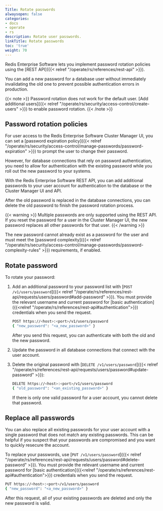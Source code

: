 ```yaml
---
Title: Rotate passwords
alwaysopen: false
categories:
- docs
- operate
- rs
description: Rotate user passwords.
linkTitle: Rotate passwords
toc: 'true'
weight: 70
---
```


Redis Enterprise Software lets you implement password rotation policies using the [REST API]({{< relref "/operate/rs/references/rest-api" >}}).

You can add a new password for a database user without immediately invalidating the old one to prevent possible authentication errors in production.

{{< note >}}
Password rotation does not work for the default user. [Add additional users]({{< relref "/operate/rs/security/access-control/create-users" >}}) to enable password rotation.
{{< /note >}}

## Password rotation policies

For user access to the Redis Enterprise Software Cluster Manager UI,
you can set a [password expiration policy]({{< relref "/operate/rs/security/access-control/manage-passwords/password-expiration" >}}) to prompt the user to change their password.

However, for database connections that rely on password authentication,
you need to allow for authentication with the existing password while you roll out the new password to your systems.

With the Redis Enterprise Software REST API, you can add additional passwords to your user account for authentication to the database or the Cluster Manager UI and API.

After the old password is replaced in the database connections, you can delete the old password to finish the password rotation process.

{{< warning >}}
Multiple passwords are only supported using the REST API.
If you reset the password for a user in the Cluster Manager UI,
the new password replaces all other passwords for that user.
{{< /warning >}}

The new password cannot already exist as a password for the user and must meet the [password complexity]({{< relref "/operate/rs/security/access-control/manage-passwords/password-complexity-rules" >}}) requirements, if enabled.

## Rotate password

To rotate your password:

1. Add an additional password to your password list with [`POST /v1/users/password`]({{< relref "/operate/rs/references/rest-api/requests/users/password#add-password" >}}). You must provide the relevant username and current password for [basic authentication]({{<relref "/operate/rs/references/rest-api#authentication">}}) credentials when you send the request.

    ```sh
    POST https://<host>:<port>/v1/users/password
    { "new_password": "<a_new_password>" }
    ```

    After you send this request, you can authenticate with both the old and the new password.

1. Update the password in all database connections that connect with the user account.
1. Delete the original password with [`DELETE /v1/users/password`]({{< relref "/operate/rs/references/rest-api/requests/users/password#update-password" >}}):

    ```sh
    DELETE https://<host>:<port>/v1/users/password
    { "old_password": "<an_existing_password>" }
    ```

    If there is only one valid password for a user account, you cannot delete that password.

## Replace all passwords

You can also replace all existing passwords for your user account with a single password that does not match any existing passwords.
This can be helpful if you suspect that your passwords are compromised and you want to quickly resecure the account.

To replace your passwords, use [`PUT /v1/users/password`]({{< relref "/operate/rs/references/rest-api/requests/users/password#delete-password" >}}). You must provide the relevant username and current password for [basic authentication]({{<relref "/operate/rs/references/rest-api#authentication">}}) credentials when you send the request.

```sh
PUT https://<host>:<port>/v1/users/password
{ "new_password": "<a_new_password>" }
```

After this request, all of your existing passwords are deleted and only the new password is valid.
